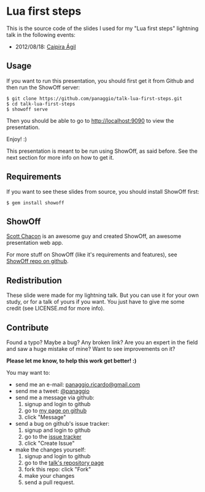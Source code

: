 # Lua first steps

This is the source code of the slides I used for my "Lua first steps" lightning
talk in the following events:

  - 2012/08/18: [Caipira Ágil](http://caipiraagil.com/)

## Usage #

If you want to run this presentation, you should first get it from Github
and then run the ShowOff server:

    $ git clone https://github.com/panaggio/talk-lua-first-steps.git
    $ cd talk-lua-first-steps
    $ showoff serve

Then you should be able to go to
[http://localhost:9090](http://localhost:9090) to view the presentation.

Enjoy! :)

This presentation is meant to be run using ShowOff, as said before. See the
next section for more info on how to get it.

## Requirements

If you want to see these slides from source, you should install ShowOff first:

    $ gem install showoff

## ShowOff

[Scott Chacon](https://github.com/schacon/) is an awesome guy and created
ShowOff, an awesome presentation web app.

For more stuff on ShowOff (like it's requirements and features), see
[ShowOff repo on github](https://github.com/schacon/showoff).

## Redistribution

These slide were made for my lightning talk. But you can use it for your own
study, or for a talk of yours if you want. You just have to give me some credit
(see LICENSE.md for more info).

## Contribute

Found a typo? Maybe a bug? Any broken link? Are you an expert in the field and
saw a huge mistake of mine? Want to see improvements on it?

**Please let me know, to help this work get better! :)**

You may want to:

- send me an e-mail: [panaggio.ricardo@gmail.com](mailto:panaggio.ricardo@gmail.com)
- send me a tweet: [@panaggio](https://twitter.com/panaggio)
- send me a message via github:
    1. signup and login to github
    2. go to [my page on github](https://github.com/panaggio)
    3. click "Message"
- send a bug on github's issue tracker:
    1. signup and login to github
    2. go to the [issue tracker](https://github.com/panaggio/talk-lua-first-steps/issues)
    3. click "Create Issue"
- make the changes yourself:
    1. signup and login to github
    2. go to the [talk's repository page](https://github.com/panaggio/talk-lua-first-steps)
    3. fork this repo: click "Fork"
    4. make your changes
    5. send a pull request.

